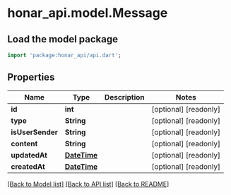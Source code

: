 # honar_api.model.Message

## Load the model package
```dart
import 'package:honar_api/api.dart';
```

## Properties

Name | Type | Description | Notes
------------ | ------------- | ------------- | -------------
**id** | **int** |  | [optional] [readonly]
**type** | **String** |  | [optional] [readonly]
**isUserSender** | **String** |  | [optional] [readonly]
**content** | **String** |  | [optional] [readonly]
**updatedAt** | [**DateTime**](DateTime.md) |  | [optional] [readonly]
**createdAt** | [**DateTime**](DateTime.md) |  | [optional] [readonly]

[[Back to Model list]](../README.md#documentation-for-models) [[Back to API list]](../README.md#documentation-for-api-endpoints) [[Back to README]](../README.md)



